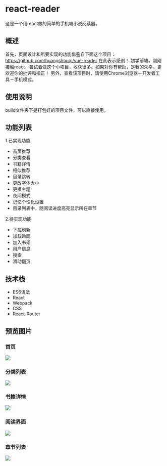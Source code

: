 # react-reader #
这是一个用react做的简单的手机端小说阅读器。
## 概述 ##
首先，页面设计和所要实现的功能借鉴自下面这个项目：
https://github.com/huangshouqi/vue-reader
在此表示感谢！
初学前端，刚刚接触react，尝试着做这个小项目，收获很多。如果对你有帮助，是我的荣幸。更欢迎你的批评和指正！
另外，查看该项目时，请使用Chrome浏览器－开发者工具－手机模式。
## 使用说明 ##
build文件夹下是打包好的项目文件，可以直接使用。
## 功能列表 ##
1.已实现功能

* 首页推荐
* 分类查看
* 书籍详情
* 相似推荐
* 目录跳转
* 更改字体大小
* 更换主题
* 夜间模式
* 记忆个性化设置
* 目录列表中，随阅读进度高亮显示所在章节

2.待实现功能

* 下拉刷新
* 加载动画
* 加入书架
* 用户信息
* 搜索
* 滑动翻页

## 技术栈 ##

* ES6语法
* React
* Webpack
* CSS
* React-Router

## 预览图片 ##

### 首页 ###

![](./home.png '')

### 分类列表 ###

![](./stylelist.png '')

### 书籍详情 ###

![](./bookinfo.png '')

### 阅读界面 ###

![](./reading.png '')

### 章节列表 ###

![](./chapters.png '')


